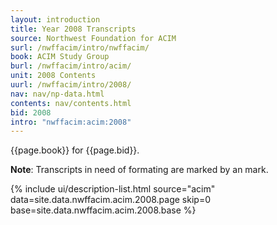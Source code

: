 ```yaml
---
layout: introduction
title: Year 2008 Transcripts
source: Northwest Foundation for ACIM
surl: /nwffacim/intro/nwffacim/
book: ACIM Study Group
burl: /nwffacim/intro/acim/
unit: 2008 Contents
uurl: /nwffacim/intro/2008/
nav: nav/np-data.html
contents: nav/contents.html
bid: 2008
intro: "nwffacim:acim:2008"
---
```


{{page.book}} for {{page.bid}}.

**Note**: Transcripts in need of formating are marked by an 
<i class="fa fa-exclamation"></i> mark.

{% include ui/description-list.html source="acim"
data=site.data.nwffacim.acim.2008.page skip=0
base=site.data.nwffacim.acim.2008.base %}

